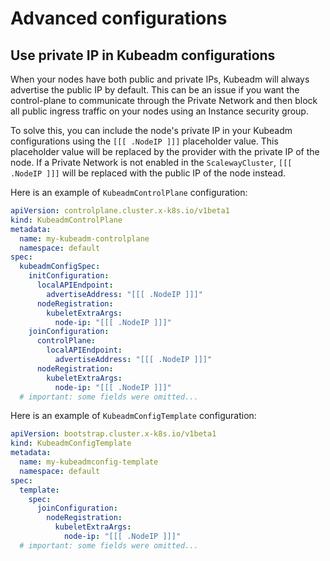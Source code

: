 # Advanced configurations

## Use private IP in Kubeadm configurations

When your nodes have both public and private IPs, Kubeadm will always advertise
the public IP by default. This can be an issue if you want the control-plane to
communicate through the Private Network and then block all public ingress traffic
on your nodes using an Instance security group.

To solve this, you can include the node's private IP in your Kubeadm configurations using
the `[[[ .NodeIP ]]]` placeholder value. This placeholder value will be replaced
by the provider with the private IP of the node. If a Private Network is not enabled
in the `ScalewayCluster`, `[[[ .NodeIP ]]]` will be replaced with the public IP
of the node instead.

Here is an example of `KubeadmControlPlane` configuration:

```yaml
apiVersion: controlplane.cluster.x-k8s.io/v1beta1
kind: KubeadmControlPlane
metadata:
  name: my-kubeadm-controlplane
  namespace: default
spec:
  kubeadmConfigSpec:
    initConfiguration:
      localAPIEndpoint:
        advertiseAddress: "[[[ .NodeIP ]]]"
      nodeRegistration:
        kubeletExtraArgs:
          node-ip: "[[[ .NodeIP ]]]"
    joinConfiguration:
      controlPlane:
        localAPIEndpoint:
          advertiseAddress: "[[[ .NodeIP ]]]"
      nodeRegistration:
        kubeletExtraArgs:
          node-ip: "[[[ .NodeIP ]]]"
  # important: some fields were omitted...
```

Here is an example of `KubeadmConfigTemplate` configuration:

```yaml
apiVersion: bootstrap.cluster.x-k8s.io/v1beta1
kind: KubeadmConfigTemplate
metadata:
  name: my-kubeadmconfig-template
  namespace: default
spec:
  template:
    spec:
      joinConfiguration:
        nodeRegistration:
          kubeletExtraArgs:
            node-ip: "[[[ .NodeIP ]]]"
  # important: some fields were omitted...
```
